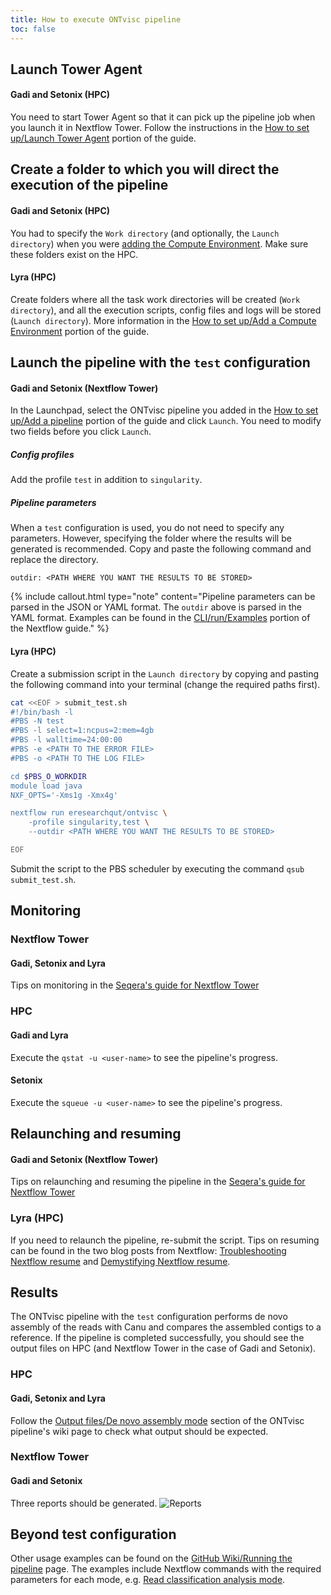 ```yaml
---
title: How to execute ONTvisc pipeline
toc: false
---
```




## Launch Tower Agent
#### Gadi and Setonix (HPC)
You need to start Tower Agent so that it can pick up the pipeline job when you launch it in Nextflow Tower. Follow the instructions in the [How to set up/Launch Tower Agent](https://mantczakaus.github.io/ontvisc_guide/how_to_setup#launch-tower-agent) portion of the guide.

## Create a folder to which you will direct the execution of the pipeline
#### Gadi and Setonix (HPC)
You had to specify the `Work directory` (and optionally, the `Launch directory`) when you were [adding the Compute Environment](https://mantczakaus.github.io/ontvisc_guide/how_to_setup#add-a-compute-environment). Make sure these folders exist on the HPC. 
#### Lyra (HPC)
Create folders where all the task work directories will be created (`Work directory`), and all the execution scripts, config files and logs will be stored (`Launch directory`). More information in the [How to set up/Add a Compute Environment](https://mantczakaus.github.io/ontvisc_guide/how_to_setup#add-a-compute-environment) portion of the guide.

## Launch the pipeline with the `test` configuration
#### Gadi and Setonix (Nextflow Tower)
In the Launchpad, select the ONTvisc pipeline you added in the [How to set up/Add a pipeline](https://mantczakaus.github.io/ontvisc_guide/how_to_setup#add-a-pipeline) portion of the guide and click `Launch`. You need to modify two fields before you click `Launch`.
##### Config profiles
Add the profile `test` in addition to `singularity`.
##### Pipeline parameters
When a `test` configuration is used, you do not need to specify any parameters. However, specifying the folder where the results will be generated is recommended. Copy and paste the following command and replace the directory.
```
outdir: <PATH WHERE YOU WANT THE RESULTS TO BE STORED>
```
{% include callout.html type="note" content="Pipeline parameters can be parsed in the JSON or YAML format. The `outdir` above is parsed in the YAML format. Examples can be found in the [CLI/run/Examples](https://www.nextflow.io/docs/latest/cli.html#run) portion of the Nextflow guide." %}
#### Lyra (HPC)
Create a submission script in the `Launch directory` by copying and pasting the following command into your terminal (change the required paths first).
```bash
cat <<EOF > submit_test.sh
#!/bin/bash -l
#PBS -N test
#PBS -l select=1:ncpus=2:mem=4gb
#PBS -l walltime=24:00:00
#PBS -e <PATH TO THE ERROR FILE>
#PBS -o <PATH TO THE LOG FILE>

cd $PBS_O_WORKDIR
module load java
NXF_OPTS='-Xms1g -Xmx4g'

nextflow run eresearchqut/ontvisc \
	-profile singularity,test \
	--outdir <PATH WHERE YOU WANT THE RESULTS TO BE STORED>

EOF
```
Submit the script to the PBS scheduler by executing the command `qsub submit_test.sh`.

## Monitoring
### Nextflow Tower
#### Gadi, Setonix and Lyra
Tips on monitoring in the [Seqera's guide for Nextflow Tower](https://help.tower.nf/23.2/monitoring/overview/)
### HPC
#### Gadi and Lyra
Execute the `qstat -u <user-name>` to see the pipeline's progress.
#### Setonix
Execute the `squeue -u <user-name>` to see the pipeline's progress.

## Relaunching and resuming
#### Gadi and Setonix (Nextflow Tower)
Tips on relaunching and resuming the pipeline in the [Seqera's guide for Nextflow Tower](https://help.tower.nf/23.2/launch/launchpad/#relaunch-pipeline-run)
### Lyra (HPC)
If you need to relaunch the pipeline, re-submit the script. Tips on resuming can be found in the two blog posts from Nextflow: [Troubleshooting Nextflow resume](https://www.nextflow.io/blog/2019/troubleshooting-nextflow-resume.html) and [Demystifying Nextflow resume](https://www.nextflow.io/blog/2019/demystifying-nextflow-resume.html).

## Results
The ONTvisc pipeline with the `test` configuration performs de novo assembly of the reads with Canu and compares the assembled contigs to a reference. If the pipeline is completed successfully, you should see the output files on HPC (and Nextflow Tower in the case of Gadi and Setonix).
### HPC
#### Gadi, Setonix and Lyra
Follow the [Output files/De novo assembly mode](https://github.com/eresearchqut/ontvisc/wiki/Output-files#de-novo-assembly-mode) section of the ONTvisc pipeline's wiki page to check what output should be expected.

### Nextflow Tower
#### Gadi and Setonix
Three reports should be generated.
![Reports](.images/reports.png)

## Beyond test configuration
Other usage examples can be found on the [GitHub Wiki/Running the pipeline](https://github.com/eresearchqut/ontvisc/wiki/Running-the-pipeline) page. The examples include Nextflow commands with the required parameters for each mode, e.g. [Read classification analysis mode](https://github.com/eresearchqut/ontvisc/wiki/Read-classification-analysis-mode).
